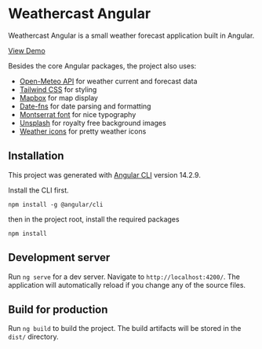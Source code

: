 # Weathercast Angular

Weathercast Angular is a small weather forecast application built in Angular.

[View Demo](https://weathercast-angular.netlify.app)

Besides the core Angular packages, the project also uses:

- [Open-Meteo API](https://open-meteo.com/en/docs) for weather current and forecast data
- [Tailwind CSS](https://tailwindcss.com) for styling
- [Mapbox](https://www.mapbox.com) for map display
- [Date-fns](https://date-fns.org) for date parsing and formatting
- [Montserrat font](https://fonts.google.com/specimen/Montserrat) for nice typography
- [Unsplash](https://unsplash.com) for royalty free background images
- [Weather icons](https://erikflowers.github.io/weather-icons/) for pretty weather icons

## Installation

This project was generated with [Angular CLI](https://github.com/angular/angular-cli) version 14.2.9.

Install the CLI first.

```
npm install -g @angular/cli
```

then in the project root, install the required packages

```
npm install
```

## Development server

Run `ng serve` for a dev server. Navigate to `http://localhost:4200/`. The application will automatically reload if you change any of the source files.

## Build for production

Run `ng build` to build the project. The build artifacts will be stored in the `dist/` directory.
